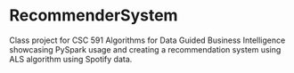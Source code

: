 # RecommenderSystem
 
Class project for CSC 591 Algorithms for Data Guided Business Intelligence showcasing PySpark usage and creating a recommendation system using ALS algorithm using Spotify data. 
